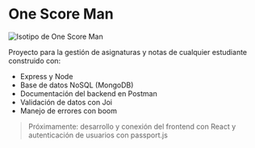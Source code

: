 # One Score Man

![Isotipo de One Score Man](https://i.postimg.cc/FFcH3GqR/Isotipo.png "Isotipo de One Score Man")

Proyecto para la gestión de asignaturas y notas de cualquier estudiante construido con:
- Express y Node
- Base de datos NoSQL (MongoDB)
- Documentación del backend en Postman
- Validación de datos con Joi
- Manejo de errores con boom

> Próximamente: desarrollo y conexión del frontend con React y autenticación de usuarios con passport.js